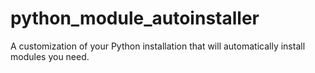 # python_module_autoinstaller
A customization of your Python installation that will automatically install modules you need.
